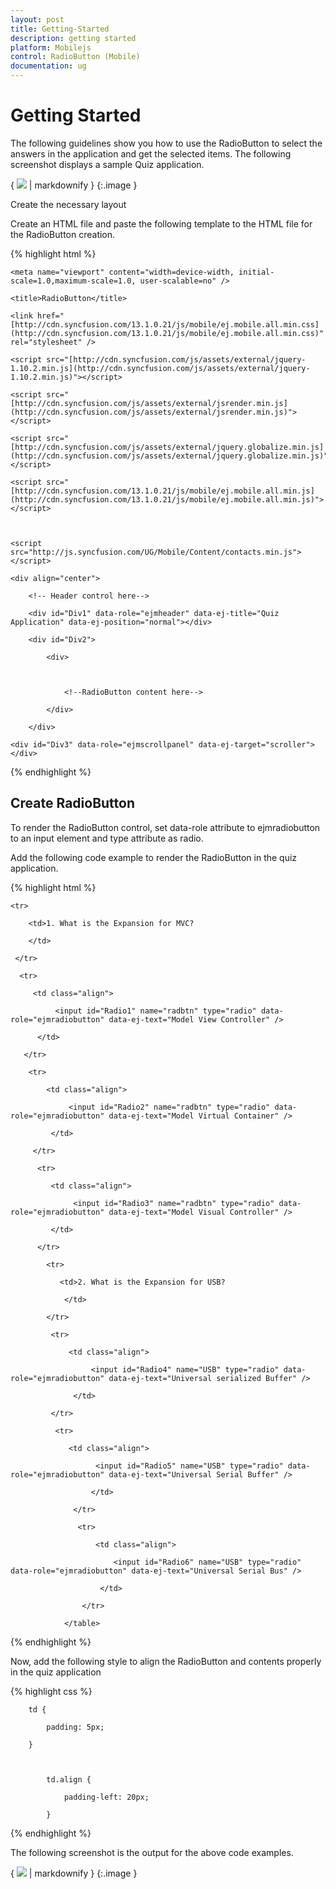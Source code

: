 ```yaml
---
layout: post
title: Getting-Started
description: getting started
platform: Mobilejs
control: RadioButton (Mobile)
documentation: ug
---
```


# Getting Started

The following guidelines show you how to use the RadioButton to select the answers in the application and get the selected items. The following screenshot displays a sample Quiz application.

{ ![](Getting-Started_images/Getting-Started_img1.png) | markdownify }
{:.image }


Create the necessary layout

Create an HTML file and paste the following template to the HTML file for the RadioButton creation.

{% highlight html %}

<!DOCTYPE html>

<html>

<head>

    <meta name="viewport" content="width=device-width, initial-scale=1.0,maximum-scale=1.0, user-scalable=no" />

    <title>RadioButton</title>

    <link href="[http://cdn.syncfusion.com/13.1.0.21/js/mobile/ej.mobile.all.min.css](http://cdn.syncfusion.com/13.1.0.21/js/mobile/ej.mobile.all.min.css)" rel="stylesheet" />

    <script src="[http://cdn.syncfusion.com/js/assets/external/jquery-1.10.2.min.js](http://cdn.syncfusion.com/js/assets/external/jquery-1.10.2.min.js)"></script>

    <script src="[http://cdn.syncfusion.com/js/assets/external/jsrender.min.js](http://cdn.syncfusion.com/js/assets/external/jsrender.min.js)"></script>

    <script src="[http://cdn.syncfusion.com/js/assets/external/jquery.globalize.min.js](http://cdn.syncfusion.com/js/assets/external/jquery.globalize.min.js)"></script>

    <script src="[http://cdn.syncfusion.com/13.1.0.21/js/mobile/ej.mobile.all.min.js](http://cdn.syncfusion.com/13.1.0.21/js/mobile/ej.mobile.all.min.js)"></script>



    <script src="http://js.syncfusion.com/UG/Mobile/Content/contacts.min.js"></script>

</head>



<body>

    <div align="center">

        <!-- Header control here-->

        <div id="Div1" data-role="ejmheader" data-ej-title="Quiz Application" data-ej-position="normal"></div>

        <div id="Div2">

            <div>



                <!--RadioButton content here-->

            </div>

        </div>



<!-- ScrollPanel control here-->

    <div id="Div3" data-role="ejmscrollpanel" data-ej-target="scroller"></div>

   </div>



</body>

</html>



{% endhighlight %}



## Create RadioButton

To render the RadioButton control, set data-role attribute to ejmradiobutton to an input element and type attribute as radio.

Add the following code example to render the RadioButton in the quiz application.

{% highlight html %}

<!--RadioButton content-->



<table border="0" cellpadding="5">

    <tr>

        <td>1. What is the Expansion for MVC?

        </td>

     </tr>

      <tr>

         <td class="align">

              <input id="Radio1" name="radbtn" type="radio" data-role="ejmradiobutton" data-ej-text="Model View Controller" />

          </td>

       </tr>

        <tr>

            <td class="align">

                 <input id="Radio2" name="radbtn" type="radio" data-role="ejmradiobutton" data-ej-text="Model Virtual Container" />

             </td>

         </tr>

          <tr>

             <td class="align">

                  <input id="Radio3" name="radbtn" type="radio" data-role="ejmradiobutton" data-ej-text="Model Visual Controller" />

             </td>

          </tr>

            <tr>

               <td>2. What is the Expansion for USB?

                </td>

            </tr>

             <tr>

                 <td class="align">

                      <input id="Radio4" name="USB" type="radio" data-role="ejmradiobutton" data-ej-text="Universal serialized Buffer" />

                  </td>

             </tr>

              <tr>

                 <td class="align">

                       <input id="Radio5" name="USB" type="radio" data-role="ejmradiobutton" data-ej-text="Universal Serial Buffer" />

                      </td>

                  </tr>

                   <tr>

                       <td class="align">

                           <input id="Radio6" name="USB" type="radio" data-role="ejmradiobutton" data-ej-text="Universal Serial Bus" />

                        </td>

                    </tr>

                </table>



{% endhighlight %}



Now, add the following style to align the RadioButton and contents properly in the quiz application

{% highlight css %}



        td {

            padding: 5px;

        }



            td.align {

                padding-left: 20px;

            }





{% endhighlight %}



The following screenshot is the output for the above code examples.

{ ![](Getting-Started_images/Getting-Started_img2.png) | markdownify }
{:.image }


